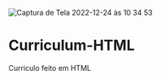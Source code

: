 ![Captura de Tela 2022-12-24 às 10 34 53](https://user-images.githubusercontent.com/5043071/209438368-c1f47876-d0b7-4447-9d01-35ded8ddd02b.png)
# Curriculum-HTML
Curriculo feito em HTML
